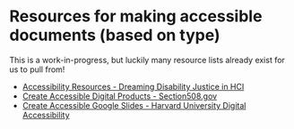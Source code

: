 # Resources for making accessible documents (based on type)

This is a work-in-progress, but luckily many resource lists
already exist for us to pull from! 

- [Accessibility Resources - Dreaming Disability Justice in HCI](https://disabilityjusticeinhci.org/#resources)
- [Create Accessible Digital Products - Section508.gov](https://www.section508.gov/create/)
- [Create Accessible Google Slides - Harvard University Digital Accessibility](https://accessibility.huit.harvard.edu/google-slides)

